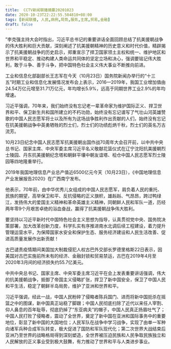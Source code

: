 ```yaml
---
title:  CCTV新闻联播摘要20201023
date: 2020-10-23T22:22:55.504810+08:00
tags: [新闻联播, 人民,病例,局势,服务,主席,贸易,金融]
draft: false
---
```


”李克强主持大会时指出，习近平总书记的重要讲话全面回顾总结了抗美援朝战争的伟大胜利和巨大贡献，深刻阐述了抗美援朝精神的历史意义和时代价值，精辟揭示了抗美援朝战争的历史启示，郑重宣示了捍卫国家领土主权和统一、维护地区和世界和平稳定、推动构建人类命运共同体的坚定立场和决心，强调要铭记伟大胜利，敢于斗争、善于斗争，把中国特色社会主义伟大事业不断推向前进。

工业和信息化部副部长王志军在今天（10月23日）国务院新闻办举行的“十三五”时期工业和信息化发展情况发布会上表示，2016—2019年，我国工业增加值由24.54万亿元增至31.71万亿元，年均增长5.9%，远高于同期世界工业2.9%的年均增速。

习近平强调，70年来，我们始终没有忘记老一辈革命家为维护国际正义、捍卫世界和平、保卫新生共和国所建立的不朽功勋，始终没有忘记谱写了气壮山河英雄赞歌的中国<span class="keywords_content">人民</span>志愿军将士以及所有为这场战争胜利作出贡献的人们，始终没有忘记在抗美援朝战争中英勇牺牲的烈士们，烈士们的功绩彪炳千秋，烈士们的英名万古流芳。

10月23日纪念中国<span class="keywords_content">人民</span>志愿军抗美援朝出国作战70周年大会召开前，以中共中央总书记、国家<span class="keywords_content">主席</span>、中央军委<span class="keywords_content">主席</span>习近平名义敬献花篮仪式在辽宁沈阳抗美援朝烈士陵园、丹东抗美援朝纪念塔和朝鲜平壤中朝友谊塔、桧仓中国<span class="keywords_content">人民</span>志愿军烈士陵园等四地隆重举行。

2019年我国地理信息产业总产值近6500亿元今天（10月23日），《中国地理信息产业发展报告2020》在广西南宁发布。

他表示，70年前，由中华优秀儿女组成的中国<span class="keywords_content">人民</span>志愿军，肩负着<span class="keywords_content">人民</span>的重托、民族的期望，高举保卫和平、反抗侵略的正义旗帜，雄赳赳、气昂昂，跨过鸭绿江，发扬伟大的爱国主义精神和革命英雄主义精神，同朝鲜<span class="keywords_content">人民</span>和军队一道，历经两年零9个月艰苦卓绝的浴血奋战，赢得了抗美援朝战争伟大胜利。

要坚持以习近平新时代中国特色社会主义思想为指导，认真贯彻党中央、国务院决策部署，加大改革创新力度，科学扎实有序推进南水北调后续工程建设，着力提升管理运营水平，为保障国家水安全和保护生态、<span class="keywords_fund">服务</span>经济建设和<span class="keywords_content">人民</span>生活改善、促进高质量发展作出新贡献！

古巴谴责疫情期间美国加大制裁侵犯人权古巴外交部长罗德里格斯22日表示，因美国对古巴实施前所未有的经济、<span class="keywords_fund">金融</span>封锁和<span class="keywords_fund">贸易</span>禁运，古巴在2019年4月至2020年3月间的经济损失约55.7亿美元。

中共中央总书记、国家<span class="keywords_content">主席</span>、中央军委<span class="keywords_content">主席</span>习近平在会上发表重要讲话强调，伟大的抗美援朝战争，抵御了帝国主义侵略扩张，捍卫了新中国安全，保卫了中国<span class="keywords_content">人民</span>和平生活，稳定了朝鲜半岛<span class="keywords_fund">局势</span>，维护了亚洲和世界和平。

习近平强调，经此一战，中国<span class="keywords_content">人民</span>粉碎了侵略者陈兵国门、进而将新中国扼杀在摇篮之中的图谋，新中国真正站稳了脚跟；中国<span class="keywords_content">人民</span>彻底扫除了近代以来任人宰割、仰人鼻息的百年耻辱，彻底扔掉了“东亚病夫”的帽子，中国<span class="keywords_content">人民</span>真正扬眉吐气了；中国<span class="keywords_content">人民</span>打败了侵略者，震动了全世界，奠定了新中国在亚洲和国际事务中的重要地位，彰显了新中国的大国地位；<span class="keywords_content">人民</span>军队在战争中学习战争，实现了由单一军种向诸军兵种合成军队转变，极大促进了国防和军队现代化；第二次世界大战结束后亚洲乃至世界的战略格局得到深刻塑造，全世界被压迫民族和<span class="keywords_content">人民</span>争取民族独立和<span class="keywords_content">人民</span>解放的正义事业受到极大鼓舞，有力推动了世界和平与人类进步事业。
